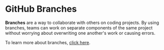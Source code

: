 # GitHub Branches

**Branches** are a way to collaborate with others on coding projects. By using branches, teams can work on separate components of the same project without worrying about overwriting one another's work or causing errors.

To learn more about branches, [click here](https://docs.github.com/en/pull-requests/collaborating-with-pull-requests/proposing-changes-to-your-work-with-pull-requests/about-branches).
